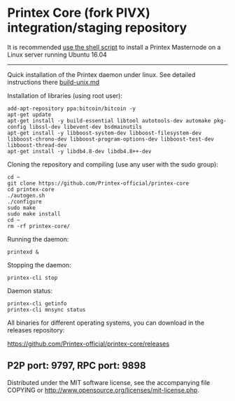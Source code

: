 Printex Core (fork PIVX) integration/staging repository
======================================


It is recommended [use the shell script](https://github.com/Printex-official/printex-core/releases) to install a Printex Masternode on a Linux server running Ubuntu 16.04

***

Quick installation of the Printex daemon under linux. See detailed instructions there [build-unix.md](build-unix.md)

Installation of libraries (using root user):

    add-apt-repository ppa:bitcoin/bitcoin -y
    apt-get update
    apt-get install -y build-essential libtool autotools-dev automake pkg-config libssl-dev libevent-dev bsdmainutils
    apt-get install -y libboost-system-dev libboost-filesystem-dev libboost-chrono-dev libboost-program-options-dev libboost-test-dev libboost-thread-dev
    apt-get install -y libdb4.8-dev libdb4.8++-dev

Cloning the repository and compiling (use any user with the sudo group):

    cd ~
    git clone https://github.com/Printex-official/printex-core
    cd printex-core
    ./autogen.sh
    ./configure
    sudo make
    sudo make install
    cd ~
    rm -rf printex-core/

Running the daemon:

    printexd &

Stopping the daemon:

    printex-cli stop

Daemon status:

    printex-cli getinfo
    printex-cli mnsync status

All binaries for different operating systems, you can download in the releases repository:

https://github.com/Printex-official/printex-core/releases

P2P port:  9797, RPC port:  9898
-
Distributed under the MIT software license, see the accompanying file COPYING or http://www.opensource.org/licenses/mit-license.php.
